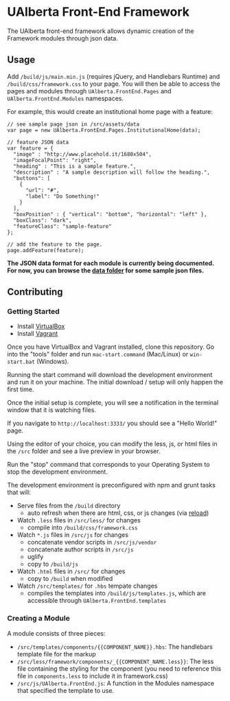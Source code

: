 # UAlberta Front-End Framework

The UAlberta front-end framework allows dynamic creation of the Framework modules through json data.


## Usage

Add `/build/js/main.min.js` (requires jQuery, and Handlebars Runtime) and `/build/css/framework.css` to your page.  You will then be able to access the pages and modules through `UAlberta.FrontEnd.Pages` and `UAlberta.FrontEnd.Modules` namespaces.

For example, this would create an institutional home page with a feature:

    // see sample page json in /src/assets/data
    var page = new UAlberta.FrontEnd.Pages.InstitutionalHome(data);

    // feature JSON data
    var feature = {
      "image" : "http://www.placehold.it/1680x504",
      "imageFocalPoint": "right",
      "heading" : "This is a sample feature.",
      "description" : "A sample description will follow the heading.",
      "buttons": [
        {
          "url": "#",
          "label": "Do Something!"
        }
      ],
      "boxPosition" : { "vertical": "bottom", "horizontal": "left" },
      "boxClass": "dark",
      "featureClass": "sample-feature"
    };

    // add the feature to the page.
    page.addFeature(feature);


**The JSON data format for each module is currently being documented.  For now, you can browse the [data folder](https://github.com/ualberta/front-end-framework/tree/master/src/assets/data) for some sample json files.**


## Contributing

### Getting Started

  - Install [VirtualBox](https://www.virtualbox.org/wiki/Downloads)
  - Install [Vagrant](http://www.vagrantup.com/downloads.html)

Once you have VirtualBox and Vagrant installed, clone this repository.  Go into the "tools" folder and run `mac-start.command` (Mac/Linux) or `win-start.bat` (Windows).

Running the start command will download the development environment and run it on your machine.  The initial download / setup will only happen the first time.

Once the initial setup is complete, you will see a notification in the terminal window that it is watching files.

If you navigate to `http://localhost:3333/` you should see a "Hello World!" page. 

Using the editor of your choice, you can modify the  less, js, or html files in the `/src` folder and see a live preview in your browser.

Run the "stop" command that corresponds to your Operating System to stop the development environment.

The development environment is preconfigured with npm and grunt tasks that will:

  - Serve files from the `/build` directory
    - auto refresh when there are html, css, or js changes (via [reload](https://www.npmjs.org/package/reload))
  - Watch `.less` files in `/src/less/` for changes 
    - compile into `/build/css/framework.css` 
  - Watch `*.js` files in `/src/js` for changes 
    - concatenate vendor scripts in `/src/js/vendor`
    - concatenate author scripts in `/src/js`
    - uglify
    - copy to `/build/js`
  - Watch `.html` files in `/src/` for changes
    - copy to `/build` when modified
  - Watch `/src/templates/` for `.hbs` tempate changes 
    - compiles the templates into `/build/js/templates.js`, which are accessible through `UAlberta.FrontEnd.templates`


### Creating a Module

A module consists of three pieces:

  - `/src/templates/components/{{COMPONENT_NAME}}.hbs`: The handlebars template file for the markup
  - `/src/less/framework/components/_{{COMPONENT_NAME.less}}`: The less file containing the styling for the component (you need to reference this file in `components.less` to include it in framework.css)
  - `/src/js/UAlberta.FrontEnd.js`: A function in the Modules namespace that specified the template to use.

